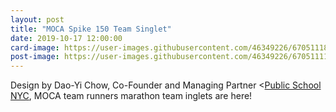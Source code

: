 ```yaml
---
layout: post
title: "MOCA Spike 150 Team Singlet"
date: 2019-10-17 12:00:00
card-image: https://user-images.githubusercontent.com/46349226/67051118-3e5faa00-f108-11e9-81c0-73dd8060a766.jpg
post-image: https://user-images.githubusercontent.com/46349226/67051111-39025f80-f108-11e9-8687-d87a030b2811.JPG
---
```

Design by Dao-Yi Chow, Co-Founder and Managing Partner <<a href="https://www.publicschoolnyc.com/">Public School NYC</a>, MOCA team runners marathon team inglets are here!
